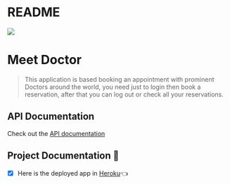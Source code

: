 # README


![](https://img.shields.io/badge/Microverse-blueviolet)

# Meet Doctor

> This application is based booking an appointment with prominent Doctors around the world, you need just to login then book a reservation, after that you can log out or check all your reservations.


## API Documentation
Check out the [API documentation]()

## Project Documentation 📄

- [x] Here is the deployed app in [Heroku]()👈


